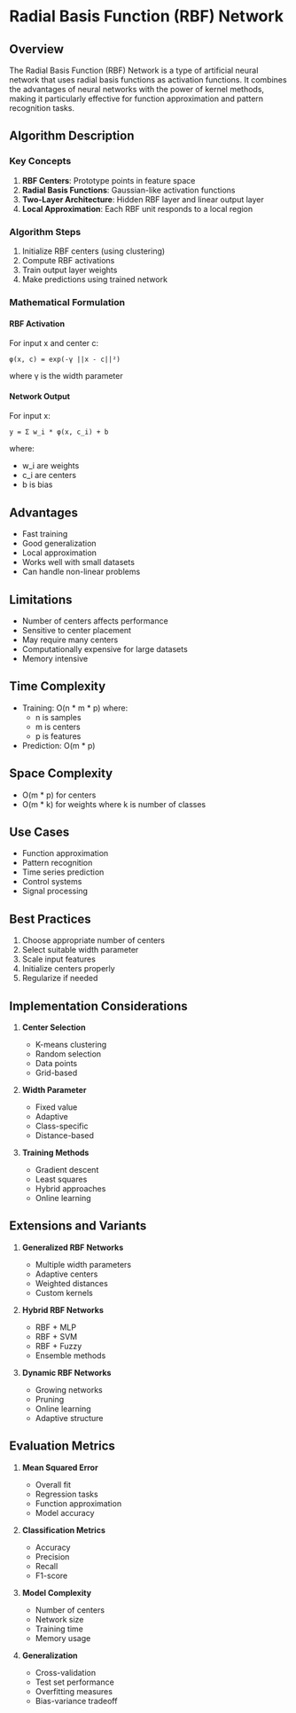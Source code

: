 # Radial Basis Function (RBF) Network

## Overview
The Radial Basis Function (RBF) Network is a type of artificial neural network that uses radial basis functions as activation functions. It combines the advantages of neural networks with the power of kernel methods, making it particularly effective for function approximation and pattern recognition tasks.

## Algorithm Description

### Key Concepts
1. **RBF Centers**: Prototype points in feature space
2. **Radial Basis Functions**: Gaussian-like activation functions
3. **Two-Layer Architecture**: Hidden RBF layer and linear output layer
4. **Local Approximation**: Each RBF unit responds to a local region

### Algorithm Steps
1. Initialize RBF centers (using clustering)
2. Compute RBF activations
3. Train output layer weights
4. Make predictions using trained network

### Mathematical Formulation

#### RBF Activation
For input x and center c:
```
φ(x, c) = exp(-γ ||x - c||²)
```
where γ is the width parameter

#### Network Output
For input x:
```
y = Σ w_i * φ(x, c_i) + b
```
where:
- w_i are weights
- c_i are centers
- b is bias

## Advantages
- Fast training
- Good generalization
- Local approximation
- Works well with small datasets
- Can handle non-linear problems

## Limitations
- Number of centers affects performance
- Sensitive to center placement
- May require many centers
- Computationally expensive for large datasets
- Memory intensive

## Time Complexity
- Training: O(n * m * p) where:
  - n is samples
  - m is centers
  - p is features
- Prediction: O(m * p)

## Space Complexity
- O(m * p) for centers
- O(m * k) for weights
where k is number of classes

## Use Cases
- Function approximation
- Pattern recognition
- Time series prediction
- Control systems
- Signal processing

## Best Practices
1. Choose appropriate number of centers
2. Select suitable width parameter
3. Scale input features
4. Initialize centers properly
5. Regularize if needed

## Implementation Considerations
1. **Center Selection**
   - K-means clustering
   - Random selection
   - Data points
   - Grid-based

2. **Width Parameter**
   - Fixed value
   - Adaptive
   - Class-specific
   - Distance-based

3. **Training Methods**
   - Gradient descent
   - Least squares
   - Hybrid approaches
   - Online learning

## Extensions and Variants
1. **Generalized RBF Networks**
   - Multiple width parameters
   - Adaptive centers
   - Weighted distances
   - Custom kernels

2. **Hybrid RBF Networks**
   - RBF + MLP
   - RBF + SVM
   - RBF + Fuzzy
   - Ensemble methods

3. **Dynamic RBF Networks**
   - Growing networks
   - Pruning
   - Online learning
   - Adaptive structure

## Evaluation Metrics
1. **Mean Squared Error**
   - Overall fit
   - Regression tasks
   - Function approximation
   - Model accuracy

2. **Classification Metrics**
   - Accuracy
   - Precision
   - Recall
   - F1-score

3. **Model Complexity**
   - Number of centers
   - Network size
   - Training time
   - Memory usage

4. **Generalization**
   - Cross-validation
   - Test set performance
   - Overfitting measures
   - Bias-variance tradeoff 